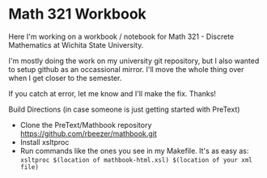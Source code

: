 # Math 321 Workbook
Here I'm working on a workbook / notebook for Math 321 - Discrete Mathematics at Wichita State University.

I'm mostly doing the work on my university git repository, but I also wanted to setup github as an occassional mirror. I'll move the whole thing over when I get closer to the semester.

If you catch at error, let me know and I'll make the fix. Thanks!

Build Directions (in case someone is just getting started with PreText)
- Clone the PreText/Mathbook repository https://github.com/rbeezer/mathbook.git
- Install xsltproc
- Run commands like the ones you see in my Makefile. It's as easy as: 
  `xsltproc $(location of mathbook-html.xsl) $(location of your xml file)`
